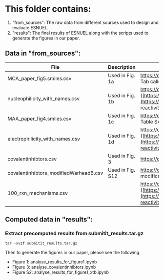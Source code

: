 # This folder contains:
  1) "from_sources": The raw data from different sources used to design and evaluate ESNUEL.
  2) "results": The final results of ESNUEL along with the scripts used to generate the figures in our paper.


## Data in "from_sources":

| File | Description | Reference | Accessed |
| ------------- | ------------- | ------------- | ------------- |
| MCA_paper_fig5.smiles.csv | Used in Fig. 1a | https://dx.doi.org/10.1021/acs.joc.0c02327 (extracted from Tab called "Fig 5" in this [file](https://pubs.acs.org/doi/suppl/10.1021/acs.joc.0c02327/suppl_file/jo0c02327_si_002.xlsx)) | June 2023 |
| nucleophilicity_with_names.csv | Used in Fig. 1b | https://doi.org/10.1021/acs.jcim.1c01400 ([https://cdb.ics.uci.edu/cgibin/ReactivitiesDatasetsWeb.html](https://cdb.ics.uci.edu/cgibin/dataset-reactivities/nucleophilicity.csv)) | June 2023 |
| MAA_paper_fig4.smiles.csv | Used in Fig. 1c | https://dx.doi.org/10.1021/acs.joc.9b03187 (extracted from Table S4 in the [SI](https://pubs.acs.org/doi/suppl/10.1021/acs.joc.9b03187/suppl_file/jo9b03187_si_001.pdf)) | June 2023 |
| electrophilicity_with_names.csv | Used in Fig. 1d | https://doi.org/10.1021/acs.jcim.1c01400 ([https://cdb.ics.uci.edu/cgibin/ReactivitiesDatasetsWeb.html](https://cdb.ics.uci.edu/cgibin/dataset-reactivities/eletrophilicity.csv)) | June 2023 |
| covalentinhibtors.csv | Used in Fig. 3 | https://doi.org/10.1007/s10822-020-00342-w ([link to file](https://static-content.springer.com/esm/art%3A10.1007%2Fs10822-020-00342-w/MediaObjects/10822_2020_342_MOESM2_ESM.csv)) | June 2023 |
| covalentinhibtors_modifiedWarheadB.csv | Used in Fig. S12 | https://doi.org/10.1007/s10822-020-00342-w (a modification of [link to file](https://static-content.springer.com/esm/art%3A10.1007%2Fs10822-020-00342-w/MediaObjects/10822_2020_342_MOESM2_ESM.csv)) | June 2023 |
| 100_rxn_mechanisms.csv |  | https://doi.org/10.1021/acs.jcim.1c01400 ([https://cdb.ics.uci.edu/cgibin/ReactivitiesDatasetsWeb.html](https://cdb.ics.uci.edu/cgibin/dataset-reactivities/100_rxn_mechanisms.csv)) | June 2023 |

## Computed data in "results":

### Extract precomputed results from submitit_results.tar.gz

    tar -xvzf submitit_results.tar.gz

Then to generate the figures in our paper, please see the following:
 - Figure 1: analyse_results_for_figure1.ipynb
 - Figure 3: analyse_covalentinhibtors.ipynb
 - Figure S2: analyse_results_for_figure1_xtb.ipynb
